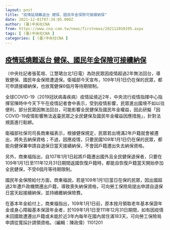 ```yaml
---
layout: post
title: "疫情延燒難返台 健保、國民年金保險可接續納保"
date: 2021-12-01T07:34:05.000Z
author: (臺)中央社CNA
from: https://www.cna.com.tw/news/firstnews/202112010195.aspx
tags: [ (臺)中央社CNA ]
categories: [ (臺)中央社CNA ]
---
```

<!--1638344045000-->
[疫情延燒難返台 健保、國民年金保險可接續納保](https://www.cna.com.tw/news/firstnews/202112010195.aspx)
------

<div>
<div></div><div><p>（中央社記者張茗喧、江慧珺台北1日電）為防民眾因疫情超過2年無法回台，導致健保、國民年金保險遭退保。衛福部今天宣布，109年1月1日仍在保的民眾，都可申請接續納保，也放寬健保6個月等待期限制。</p><p>全球COVID-19（2019冠狀病毒疾病）疫情延燒近2年，中央流行疫情指揮中心指揮官陳時中今天下午在疫情記者會中表示，受到疫情影響，民眾進出國境不如以往便利，部分民眾因無法回台，可能影響全民健保及國民年金權益，因此研擬「因COVID-19疫情影響無法返臺民眾之全民健保及國民年金權益因應措施」，針對法規面進行鬆綁。</p><p>衛福部社保司司長商東福表示，根據健保規定，民眾若出境滿2年戶籍就會被遷出，將失去納保資格；不過，因應疫情，只要民國109年1月1日仍在保的民眾，都能向健保署申請自退保日當天接續納保，不會因戶籍遷出失去納保資格。</p><p>另外，商東福指出，自107年1月1日起將戶籍遷出國外且全民健保退保者，只要在109年1月1日至111年12月31日期間返國恢復戶籍時，都能自恢復戶籍當天開始參加全民健保，不受6個月等待期限制。</p><p>國民年金保險給付方面，商東福說，若是109年1月1日當日在保的民眾，因出國超過2年遭戶政機關遷出戶籍，導致喪失納保資格，可向勞工保險局提出申請自退保日當天起接續納保，並持續繳納保險費。</p><p>在基本年金給付上，商東福指出，109年1月1日前，原本按月領取老年基本保證年金或身心障礙基本保證年金者，於109年1月1日至111年12月31日期間，如有因疫情未回國致遭遷出戶籍或未能於近3年內每年在國內居住滿183天，可向勞工保險局申請從寬採計請領資格。（編輯：陳政偉）1101201</p></div>
</div>
